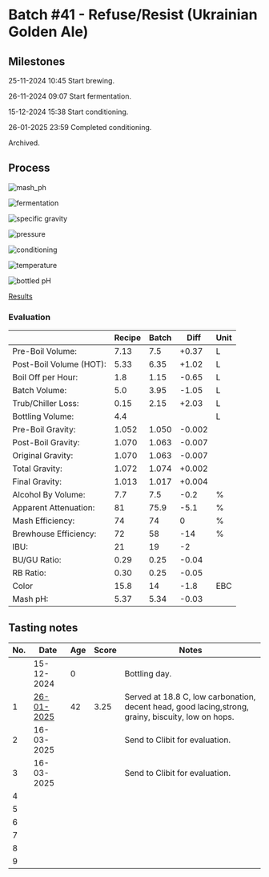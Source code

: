 # Batch #41 - Refuse/Resist (Ukrainian Golden Ale)

## Milestones

25-11-2024 10:45 Start brewing.

26-11-2024 09:07 Start fermentation.

15-12-2024 15:38 Start conditioning.

26-01-2025 23:59 Completed conditioning.

Archived.

## Process

![mash_ph](mash_ph.png)

![fermentation](fermentation.png)

![specific gravity](gravity.png)

![pressure](pressure.png)

![conditioning](conditioning.png)

![temperature](temperature.png)

![bottled pH](bottled_ph.png)

[Results](./Batch__results.pdf)

### Evaluation

|                         | Recipe | Batch | Diff   | Unit |
|-------------------------|--------|-------|--------|------|
| Pre-Boil Volume:        | 7.13   | 7.5   | +0.37  | L    |
| Post-Boil Volume (HOT): | 5.33   | 6.35  | +1.02  | L    |
| Boil Off per Hour:      | 1.8    | 1.15  | -0.65  | L    |
| Batch Volume:           | 5.0    | 3.95  | -1.05  | L    |
| Trub/Chiller Loss:      | 0.15   | 2.15  | +2.03  | L    |
| Bottling Volume:        | 4.4    |       |        | L    |
| Pre-Boil Gravity:       | 1.052  | 1.050 | -0.002 |      |
| Post-Boil Gravity:      | 1.070  | 1.063 | -0.007 |      |
| Original Gravity:       | 1.070  | 1.063 | -0.007 |      |
| Total Gravity:          | 1.072  | 1.074 | +0.002 |      |
| Final Gravity:          | 1.013  | 1.017 | +0.004 |      |
| Alcohol By Volume:      | 7.7    | 7.5   | -0.2   | %    |
| Apparent Attenuation:   | 81     | 75.9  | -5.1   | %    |
| Mash Efficiency:        | 74     | 74    | 0      | %    |
| Brewhouse Efficiency:   | 72     | 58    | -14    | %    |
| IBU:                    | 21     | 19    | -2     |      |
| BU/GU Ratio:            | 0.29   | 0.25  | -0.04  |      |
| RB Ratio:               | 0.30   | 0.25  | -0.05  |      |
| Color                   | 15.8   | 14    | -1.8   | EBC  |
| Mash pH:                | 5.37   | 5.34  | -0.03  |      |

## Tasting notes

| No. | Date       | Age | Score | Notes |
|-----|------------|-----|-------|-------|
|     | 15-12-2024 |   0 |       | Bottling day. |
|   1 | [26-01-2025](20250126_Batch_41_Refuse_Resist_Ukrainian_Golden_Ale_BJCP_Scoresheet-1_9.pdf) |  42 | 3.25  | Served at 18.8 C, low carbonation, decent head, good lacing,strong, grainy, biscuity, low on hops. |
|   2 | 16-03-2025 |     |       | Send to Clibit for evaluation. |
|   3 | 16-03-2025 |     |       | Send to Clibit for evaluation. |
|   4 |  |  |  |  |
|   5 |  |  |  |  |
|   6 |  |  |  |  |
|   7 |  |  |  |  |
|   8 |  |  |  |  |
|   9 |  |  |  |  |
